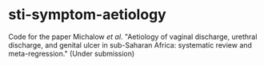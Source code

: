 # sti-symptom-aetiology
Code for the paper Michalow _et al_. "Aetiology of vaginal discharge, urethral discharge, and genital ulcer in sub-Saharan Africa: systematic review and meta-regression." (Under submission)
